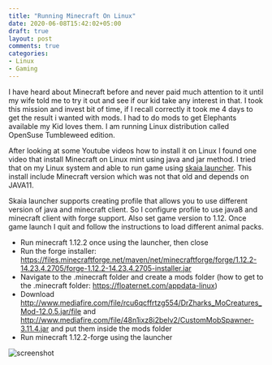 ```yaml
---
title: "Running Minecraft On Linux"
date: 2020-06-08T15:42:02+05:00
draft: true
layout: post
comments: true
categories: 
- Linux 
- Gaming
---
```


I have heard about Minecraft before and never paid much attention to it until my wife told me to try it out and see if our kid take any interest in that. I took this mission and invest bit of time, if I recall correctly it took me 4 days to get the result i wanted with mods. I had to do mods to get Elephants available my Kid loves them. I am running Linux distribution called OpenSuse Tumbleweed edition. 


After looking at some Youtube videos how to install it on Linux I found one video that install Minecraft on Linux mint using java and jar method. I tried that on my Linux system and able to run game using [skaia launcher](https://www.skaia.website/). This install include Minecraft version which was not that old and depends on JAVA11. 

Skaia launcher supports creating profile that allows you to use different version of java and minecraft client. So I configure profile to use java8 and minecraft client with forge support. Also set game version to 1.12. Once game launch I quit and follow the instructions to load different animal packs.

* Run minecraft 1.12.2 once using the launcher, then close
* Run the forge installer: https://files.minecraftforge.net/maven/net/minecraftforge/forge/1.12.2-14.23.4.2705/forge-1.12.2-14.23.4.2705-installer.jar
* Navigate to the .minecraft folder and create a mods folder (how to get to the .minecraft folder: https://floaternet.com/appdata-linux)
* Download http://www.mediafire.com/file/rcu6qcffrtzg554/DrZharks_MoCreatures_Mod-12.0.5.jar/file and http://www.mediafire.com/file/48n1ixz8i2belv2/CustomMobSpawner-3.11.4.jar and put them inside the mods folder
* Run minecraft 1.12.2-forge using the launcher


![screenshot](https://i.imgur.com/XbuCK2l.png)
